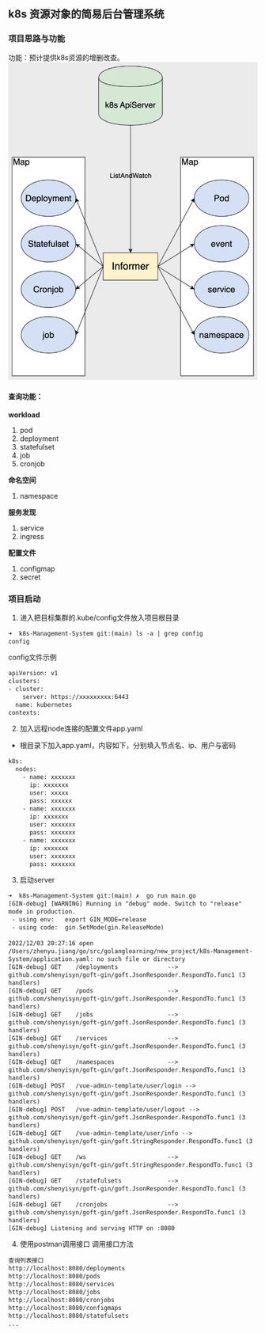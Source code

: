 ## k8s 资源对象的简易后台管理系统
### 项目思路与功能
功能：预计提供k8s资源的增删改查。
![](https://github.com/googs1025/k8s-sample-management-system/blob/main/images/%E6%B5%81%E7%A8%8B%E5%9B%BE.jpg?raw=true)
#### 查询功能：
**workload**
1. pod
2. deployment
3. statefulset
4. job
5. cronjob

**命名空间**
1. namespace

**服务发现**
1. service
2. ingress

**配置文件**
1. configmap
2. secret
### 项目启动
1. 进入把目标集群的.kube/config文件放入项目根目录
```
➜  k8s-Management-System git:(main) ls -a | grep config
config
```
config文件示例
```
apiVersion: v1
clusters:
- cluster:
    server: https://xxxxxxxxx:6443
  name: kubernetes
contexts:
```
2. 加入远程node连接的配置文件app.yaml
* 根目录下加入app.yaml，内容如下，分别填入节点名、ip、用户与密码
```
k8s:
  nodes:
    - name: xxxxxxx
      ip: xxxxxxx
      user: xxxxx
      pass: xxxxxx
    - name: xxxxxxx
      ip: xxxxxxx
      user: xxxxxxx
      pass: xxxxxxx
    - name: xxxxxxx
      ip: xxxxxxx
      user: xxxxxxx
      pass: xxxxxxx
```


3. 启动server
```bigquery
➜  k8s-Management-System git:(main) ✗  go run main.go
[GIN-debug] [WARNING] Running in "debug" mode. Switch to "release" mode in production.
 - using env:   export GIN_MODE=release
 - using code:  gin.SetMode(gin.ReleaseMode)

2022/12/03 20:27:16 open /Users/zhenyu.jiang/go/src/golanglearning/new_project/k8s-Management-System/application.yaml: no such file or directory
[GIN-debug] GET    /deployments              --> github.com/shenyisyn/goft-gin/goft.JsonResponder.RespondTo.func1 (3 handlers)
[GIN-debug] GET    /pods                     --> github.com/shenyisyn/goft-gin/goft.JsonResponder.RespondTo.func1 (3 handlers)
[GIN-debug] GET    /jobs                     --> github.com/shenyisyn/goft-gin/goft.JsonResponder.RespondTo.func1 (3 handlers)
[GIN-debug] GET    /services                 --> github.com/shenyisyn/goft-gin/goft.JsonResponder.RespondTo.func1 (3 handlers)
[GIN-debug] GET    /namespaces               --> github.com/shenyisyn/goft-gin/goft.JsonResponder.RespondTo.func1 (3 handlers)
[GIN-debug] POST   /vue-admin-template/user/login --> github.com/shenyisyn/goft-gin/goft.JsonResponder.RespondTo.func1 (3 handlers)
[GIN-debug] POST   /vue-admin-template/user/logout --> github.com/shenyisyn/goft-gin/goft.JsonResponder.RespondTo.func1 (3 handlers)
[GIN-debug] GET    /vue-admin-template/user/info --> github.com/shenyisyn/goft-gin/goft.StringResponder.RespondTo.func1 (3 handlers)
[GIN-debug] GET    /ws                       --> github.com/shenyisyn/goft-gin/goft.StringResponder.RespondTo.func1 (3 handlers)
[GIN-debug] GET    /statefulsets             --> github.com/shenyisyn/goft-gin/goft.JsonResponder.RespondTo.func1 (3 handlers)
[GIN-debug] GET    /cronjobs                 --> github.com/shenyisyn/goft-gin/goft.JsonResponder.RespondTo.func1 (3 handlers)
[GIN-debug] Listening and serving HTTP on :8080

```
4. 使用postman调用接口
调用接口方法
```
查询列表接口
http://localhost:8080/deployments
http://localhost:8080/pods
http://localhost:8080/services
http://localhost:8080/jobs
http://localhost:8080/cronjobs
http://localhost:8080/configmaps
http://localhost:8080/statefulsets
...

```
